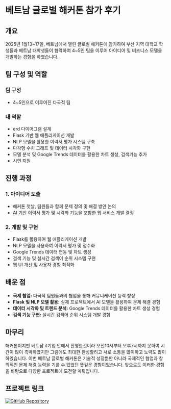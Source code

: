 # 베트남 글로벌 해커톤 참가 후기

## 개요
2025년 1월13~17일, 베트남에서 열린 글로벌 해커톤에 참가하여 부산 지역 대학교 학생들과 베트남 대학생들이 협력하여 4~5인 팀을 이루어 아이디어 및 비즈니스 모델을 개발하는 경험을 하였습니다.

## 팀 구성 및 역할
### 팀 구성
- 4~5인으로 이루어진 다국적 팀

### 내 역할
- erd 다이어그램 설계
- Flask 기반 웹 애플리케이션 개발
- NLP 모델을 활용한 이력서 평가 시스템 구축
- 다각형 수치 그래프 및 데이터 시각화 구현
- 모델 분석 및 Google Trends 데이터를 활용한 차트 생성, 검색기능 추가
- 시연 지원

## 진행 과정
### 1. 아이디어 도출
- 해커톤 첫날, 팀원들과 함께 문제 정의 및 해결 방안 논의
- AI 기반 이력서 평가 및 시각화 기능을 포함한 웹 서비스 개발 결정

### 2. 개발 및 구현
- Flask를 활용하여 웹 애플리케이션 개발
- NLP 모델을 사용하여 이력서 평가 및 점수화
- Google Trends 데이터 연동 및 차트 생성
- 검색 기능 및 실시간 검색어 순위 시스템 구현
- 웹 UI 개선 및 사용자 경험 최적화

## 배운 점
- **국제 협업:** 다국적 팀원들과의 협업을 통해 커뮤니케이션 능력 향상
- **Flask 및 NLP 모델 활용:** 실제 프로젝트에서 AI 모델을 활용하여 문제 해결 경험
- **데이터 시각화 및 트렌드 분석:** Google Trends 데이터를 활용한 차트 생성 경험
- **검색 기능 구현:** 실시간 검색어 순위 시스템 개발 경험

## 마무리
해커톤이지만 베트남 it기업 안에서 진행한것이라 오전10시부터 오후7시까지 못하여 시간이 많이 촉박하였지만 그럼에도 최대한 완성할려고 서로 소통을 많이하고 노력도 많이하였습니다.
이번 베트남 글로벌 해커톤은 기술적 성장뿐만 아니라 국제적인 협업과 창의적인 문제 해결 능력을 기를 수 있었던 뜻깊은 경험이었습니다. 앞으로도 이러한 경험을 바탕으로 다양한 프로젝트에 도전할 계획입니다.

## 프로젝트 링크
[![GitHub Repository](https://img.shields.io/badge/GitHub-Repository-blue?logo=github)](https://github.com/koth5997/Vietnam-Global-Hackathon)

